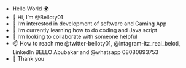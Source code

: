 - Hello World 🌍
- 👋 Hi, I’m @Belloty01
- 👀 I’m interested in development of software and Gaming App
- 🌱 I’m currently learning how to do coding and Java script 
- 💞️ I’m looking to collaborate with someone helpful 
- 📫 How to reach me @twitter-belloty01, @intagram-itz_real_beloti, LinkedIn BELLO Abubakar and @whatsapp 08080893753
- 🙏 Thank you 

<!---
Belloty01/Belloty01 is a ✨ special ✨ repository because its `README.md` (this file) appears on your GitHub profile.
You can click the Preview link to take a look at your changes.
--->

